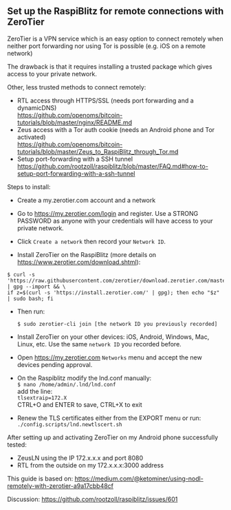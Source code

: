 ## Set up the RaspiBlitz for remote connections with ZeroTier

ZeroTier is a VPN service which is an easy option to connect remotely when neither port forwarding nor using Tor is possible (e.g. iOS on a remote network)

The drawback is that it requires installing a trusted package which gives access to your private network.  

Other, less trusted  methods to connect remotely:
* RTL access through HTTPS/SSL (needs port forwarding and a dynamicDNS)  
https://github.com/openoms/bitcoin-tutorials/blob/master/nginx/README.md
* Zeus access with a Tor auth cookie (needs an Android phone and Tor activated)  
https://github.com/openoms/bitcoin-tutorials/blob/master/Zeus_to_RaspiBlitz_through_Tor.md
* Setup port-forwarding with a SSH tunnel  https://github.com/rootzoll/raspiblitz/blob/master/FAQ.md#how-to-setup-port-forwarding-with-a-ssh-tunnel

Steps to install:

* Create a my.zerotier.com account and a network

* Go to https://my.zerotier.com/login and register. 
Use a STRONG PASSWORD as anyone with your credentials will have access to your private network.

* Click `Create a network` then record your `Network ID`.
* Install ZeroTier on the RaspiBlitz (more details on https://www.zerotier.com/download.shtml):
```
$ curl -s 'https://raw.githubusercontent.com/zerotier/download.zerotier.com/master/htdocs/contact%40zerotier.com.gpg' | gpg --import && \
if z=$(curl -s 'https://install.zerotier.com/' | gpg); then echo "$z" | sudo bash; fi
```

* Then run:

    `$ sudo zerotier-cli join [the network ID you previously recorded]`

* Install ZeroTier on your other devices: iOS, Android, Windows, Mac, Linux, etc. Use the same `network ID` you recorded before.
* Open https://my.zerotier.com  `Networks` menu and accept the new devices pending approval.

* On the Raspiblitz modify the lnd.conf manually:  
`$ nano /home/admin/.lnd/lnd.conf`  
add the line:  
`tlsextraip=172.X`  
CTRL+O and ENTER to save, CTRL+X to exit

* Renew the TLS certificates either from the EXPORT menu or run:  
`./config.scripts/lnd.newtlscert.sh`

After setting up and activating ZeroTier on my Android phone successfully tested: 
* ZeusLN using the IP 172.x.x.x and port 8080
* RTL from the outside on my 172.x.x.x:3000 address 



This guide is based on: https://medium.com/@ketominer/using-nodl-remotely-with-zerotier-a9a17cbb48cf

Discussion: https://github.com/rootzoll/raspiblitz/issues/601



